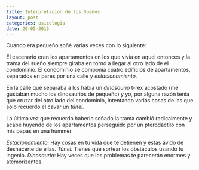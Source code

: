 ```yaml
---
title: Interpretación de los Sueños
layout: post
categories: psicologia
date: 20-05-2015
---
```


Cuando era pequeño soñé varias veces con lo siguiente:

El escenario eran los apartamentos en los que vivía en aquel entonces y la trama del sueño siempre giraba en torno a llegar al otro lado de el condominio. El condominio se componía cuatro edificios de apartamentos, separados en pares por una calle y *estacionamiento.*

En la calle que separaba a los había un *dinosaurio* t-rex acostado (me gustaban mucho los dinosaurios de pequeño) y yo, por alguna razón tenía que cruzar del otro lado del condominio, intentando varias cosas de las que sólo recuerdo el cavar un *túnel.*

La última vez que recuerdo haberlo soñado la trama cambió radicalmente y acabé huyendo de los apartamentos perseguido por un pterodáctilo con mis papás en una hummer.

*Estacionamiento:* Hay cosas en tu vida que te detienen y estás ávido de deshacerte de ellas.
*Túnel:* Tienes que sortear los obstáculos usando tu ingenio.
*Dinosaurio:* Hay veces que los problemas te parecerán enormes y atemorizantes.